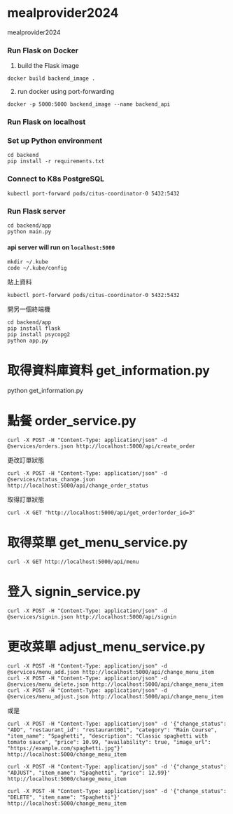 # mealprovider2024
mealprovider2024
### Run Flask on Docker
1. build the Flask image
```shell
docker build backend_image .
```
2. run docker using port-forwarding
```shell
docker -p 5000:5000 backend_image --name backend_api
```
### Run Flask on localhost
### Set up Python environment
```shell
cd backend
pip install -r requirements.txt
```

### Connect to K8s PostgreSQL
```shell
kubectl port-forward pods/citus-coordinator-0 5432:5432
```

### Run Flask server
```shell
cd backend/app
python main.py
```
#### api server will run on `localhost:5000`



```
mkdir ~/.kube
code ~/.kube/config
```
貼上資料
```
kubectl port-forward pods/citus-coordinator-0 5432:5432
```
開另一個終端機
```
cd backend/app
pip install flask
pip install psycopg2
python app.py
```

# 取得資料庫資料 get_information.py
python get_information.py

# 點餐 order_service.py
```
curl -X POST -H "Content-Type: application/json" -d @services/orders.json http://localhost:5000/api/create_order
```
更改訂單狀態
```
curl -X POST -H "Content-Type: application/json" -d @services/status_change.json http://localhost:5000/api/change_order_status
```
取得訂單狀態
```
curl -X GET "http://localhost:5000/api/get_order?order_id=3"
```

# 取得菜單 get_menu_service.py
```
curl -X GET http://localhost:5000/api/menu
```

# 登入 signin_service.py
```
curl -X POST -H "Content-Type: application/json" -d @services/signin.json http://localhost:5000/api/signin
```

# 更改菜單 adjust_menu_service.py
```
curl -X POST -H "Content-Type: application/json" -d @services/menu_add.json http://localhost:5000/api/change_menu_item
curl -X POST -H "Content-Type: application/json" -d @services/menu_delete.json http://localhost:5000/api/change_menu_item
curl -X POST -H "Content-Type: application/json" -d @services/menu_adjust.json http://localhost:5000/api/change_menu_item
```
或是
```
curl -X POST -H "Content-Type: application/json" -d '{"change_status": "ADD", "restaurant_id": "restaurant001", "category": "Main Course", "item_name": "Spaghetti", "description": "Classic spaghetti with tomato sauce", "price": 10.99, "availability": true, "image_url": "https://example.com/spaghetti.jpg"}' http://localhost:5000/change_menu_item

curl -X POST -H "Content-Type: application/json" -d '{"change_status": "ADJUST", "item_name": "Spaghetti", "price": 12.99}' http://localhost:5000/change_menu_item

curl -X POST -H "Content-Type: application/json" -d '{"change_status": "DELETE", "item_name": "Spaghetti"}' http://localhost:5000/change_menu_item
```